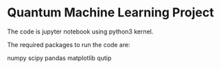 Quantum Machine Learning Project
====
The code is jupyter notebook using python3 kernel.

The required packages to run the code are:

numpy
scipy
pandas
matplotlib
qutip
